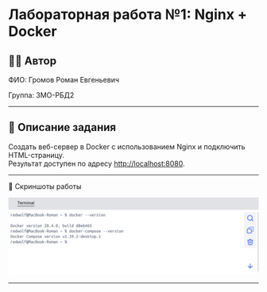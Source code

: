 # Лабораторная работа №1: Nginx + Docker

## 👩‍💻 Автор
ФИО: Громов Роман Евгеньевич

Группа: 3МО-РБД2

---

## 📌 Описание задания
Создать веб-сервер в Docker с использованием Nginx и подключить HTML-страницу.  
Результат доступен по адресу [http://localhost:8080](http://localhost:8080).

---

📸 Скриншоты работы

![Работа докера](screenshots/lab1/docker_work.png)

---